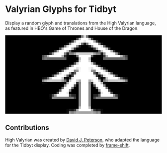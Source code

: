 # Valyrian Glyphs for Tidbyt

Display a random glyph and translations from the High Valyrian language, as featured in HBO's Game of Thrones and House of the Dragon.

![Valyrian Glyphs for Tidbyt](valyrian_glyphs.gif)

## Contributions
High Valyrian was created by [David J. Peterson](https://wiki.languageinvention.com/), who adapted the language for the Tidbyt display.
Coding was completed by [frame-shift](https://github.com/frame-shift).